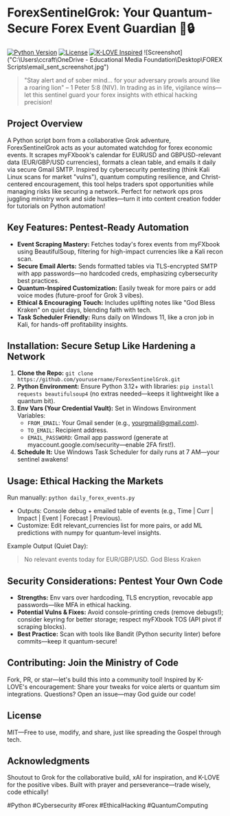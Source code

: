 # ForexSentinelGrok: Your Quantum-Secure Forex Event Guardian 🚀🔒

[![Python Version](https://img.shields.io/badge/Python-3.12-blue?logo=python)](https://www.python.org/) [![License](https://img.shields.io/badge/License-MIT-green)](LICENSE) [![K-LOVE Inspired](https://img.shields.io/badge/Inspired%20By-K--LOVE%20Ministry-orange?logo=heart)](https://www.klove.com/) ![Screenshot]("C:\Users\ccraft\OneDrive - Educational Media Foundation\Desktop\FOREX Scripts\email_sent_screenshot.jpg")

> "Stay alert and of sober mind... for your adversary prowls around like a roaring lion" – 1 Peter 5:8 (NIV). In trading as in life, vigilance wins—let this sentinel guard your forex insights with ethical hacking precision!

## Project Overview
A Python script born from a collaborative Grok adventure, ForexSentinelGrok acts as your automated watchdog for forex economic events. It scrapes myFXbook's calendar for EURUSD and GBPUSD-relevant data (EUR/GBP/USD currencies), formats a clean table, and emails it daily via secure Gmail SMTP. Inspired by cybersecurity pentesting (think Kali Linux scans for market "vulns"), quantum computing resilience, and Christ-centered encouragement, this tool helps traders spot opportunities while managing risks like securing a network. Perfect for network ops pros juggling ministry work and side hustles—turn it into content creation fodder for tutorials on Python automation!

## Key Features: Pentest-Ready Automation
- **Event Scraping Mastery:** Fetches today's forex events from myFXbook using BeautifulSoup, filtering for high-impact currencies like a Kali recon scan.
- **Secure Email Alerts:** Sends formatted tables via TLS-encrypted SMTP with app passwords—no hardcoded creds, emphasizing cybersecurity best practices.
- **Quantum-Inspired Customization:** Easily tweak for more pairs or add voice modes (future-proof for Grok 3 vibes).
- **Ethical & Encouraging Touch:** Includes uplifting notes like "God Bless Kraken" on quiet days, blending faith with tech.
- **Task Scheduler Friendly:** Runs daily on Windows 11, like a cron job in Kali, for hands-off profitability insights.

## Installation: Secure Setup Like Hardening a Network
1. **Clone the Repo:** `git clone https://github.com/yourusername/ForexSentinelGrok.git`
2. **Python Environment:** Ensure Python 3.12+ with libraries: `pip install requests beautifulsoup4` (no extras needed—keeps it lightweight like a quantum bit).
3. **Env Vars (Your Credential Vault):** Set in Windows Environment Variables:
   - `FROM_EMAIL`: Your Gmail sender (e.g., yourgmail@gmail.com).
   - `TO_EMAIL`: Recipient address.
   - `EMAIL_PASSWORD`: Gmail app password (generate at myaccount.google.com/security—enable 2FA first!).
4. **Schedule It:** Use Windows Task Scheduler for daily runs at 7 AM—your sentinel awakens!

## Usage: Ethical Hacking the Markets
Run manually: `python daily_forex_events.py`  
- Outputs: Console debug + emailed table of events (e.g., Time | Curr | Impact | Event | Forecast | Previous).
- Customize: Edit relevant_currencies list for more pairs, or add ML predictions with numpy for quantum-level insights.

Example Output (Quiet Day):
> No relevant events today for EUR/GBP/USD. God Bless Kraken

## Security Considerations: Pentest Your Own Code
- **Strengths:** Env vars over hardcoding, TLS encryption, revocable app passwords—like MFA in ethical hacking.
- **Potential Vulns & Fixes:** Avoid console-printing creds (remove debugs!); consider keyring for better storage; respect myFXbook TOS (API pivot if scraping blocks).
- **Best Practice:** Scan with tools like Bandit (Python security linter) before commits—keep it quantum-secure!

## Contributing: Join the Ministry of Code
Fork, PR, or star—let's build this into a community tool! Inspired by K-LOVE's encouragement: Share your tweaks for voice alerts or quantum sim integrations. Questions? Open an issue—may God guide our code!

## License
MIT—Free to use, modify, and share, just like spreading the Gospel through tech.

## Acknowledgments
Shoutout to Grok for the collaborative build, xAI for inspiration, and K-LOVE for the positive vibes. Built with prayer and perseverance—trade wisely, code ethically!

#Python #Cybersecurity #Forex #EthicalHacking #QuantumComputing
